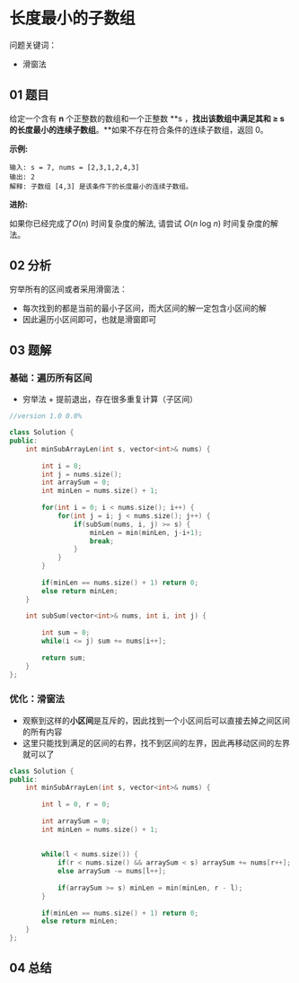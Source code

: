 # 长度最小的子数组
问题关键词：

- 滑窗法

## 01 题目

给定一个含有 **n** 个正整数的数组和一个正整数 **s ，**找出该数组中满足其和 **≥ s** 的长度最小的连续子数组**。**如果不存在符合条件的连续子数组，返回 0。

**示例:** 

```
输入: s = 7, nums = [2,3,1,2,4,3]
输出: 2
解释: 子数组 [4,3] 是该条件下的长度最小的连续子数组。
```

**进阶:**

如果你已经完成了*O*(*n*) 时间复杂度的解法, 请尝试 *O*(*n* log *n*) 时间复杂度的解法。

## 02 分析

穷举所有的区间或者采用滑窗法：

- 每次找到的都是当前的最小子区间，而大区间的解一定包含小区间的解
- 因此遍历小区间即可，也就是滑窗即可

## 03 题解

### 基础：遍历所有区间

- 穷举法 + 提前退出，存在很多重复计算（子区间）

```c++
//version 1.0 0.0%

class Solution {
public:
    int minSubArrayLen(int s, vector<int>& nums) {
        
        int i = 0;
        int j = nums.size();
        int arraySum = 0;
        int minLen = nums.size() + 1;
        
        for(int i = 0; i < nums.size(); i++) {
            for(int j = i; j < nums.size(); j++) {
                if(subSum(nums, i, j) >= s) {
                    minLen = min(minLen, j-i+1);
                    break;
                }
            }
        }
        
        if(minLen == nums.size() + 1) return 0;
        else return minLen;
    }
    
    int subSum(vector<int>& nums, int i, int j) {
        
        int sum = 0;
        while(i <= j) sum += nums[i++];
        
        return sum;
    }
};
```

### 优化：滑窗法

- 观察到这样的**小区间**是互斥的，因此找到一个小区间后可以直接去掉之间区间的所有内容
- 这里只能找到满足的区间的右界，找不到区间的左界，因此再移动区间的左界就可以了

```c++
class Solution {
public:
    int minSubArrayLen(int s, vector<int>& nums) {
        
        int l = 0, r = 0;
   
        int arraySum = 0;
        int minLen = nums.size() + 1;
        
   
        while(l < nums.size()) {
            if(r < nums.size() && arraySum < s) arraySum += nums[r++];
            else arraySum -= nums[l++];
                
            if(arraySum >= s) minLen = min(minLen, r - l);
        }
        
        if(minLen == nums.size() + 1) return 0;
        else return minLen;
    }
};
```

## 04 总结


